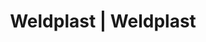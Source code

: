 ---
Filename: "eshop-products-variant90"
Link: "file:/Users/vinayakpatel/Downloads/www.weldplast.cz/eshop_products_compare/add/eshop-products-variant90"
product_name: "null"
product_id: "null"
title: "Weldplast | Weldplast"
product_desc: ""
product_specs: ""
product_downloads: ""
href: ""
p_desc_2: ""
accessories: ""
similar_products: ""
---